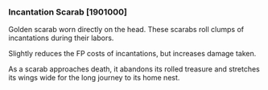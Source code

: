 ### Incantation Scarab [1901000]

Golden scarab worn directly on the head. These scarabs roll clumps of incantations during their labors.

Slightly reduces the FP costs of incantations, but increases damage taken.

As a scarab approaches death, it abandons its rolled treasure and stretches its wings wide for the long journey to its home nest.